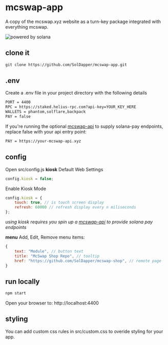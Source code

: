 # mcswap-app
A copy of the mcswap.xyz website as a turn-key package integrated with everything mcswap. 

![powered by solana](https://repository-images.githubusercontent.com/944753274/1145e6b0-4ad7-4887-acf9-21b9d673a8fd)

## clone it
```html
git clone https://github.com/SolDapper/mcswap-app.git
```

## .env
Create a .env file in your project directory with the following details
```html
PORT = 4400
RPC = https://staked.helius-rpc.com?api-key=YOUR_KEY_HERE
WALLETS = phantom,solflare,backpack
PAY = false
```

If you're running the optional [mcswap-api](https://github.com/SolDapper/mcswap-api) to supply solana-pay endpoints, replace false with your api entry point:
```html
PAY = https://your-mcswap-api.xyz
```

## config 
Open src/config.js
**kiosk** 
Default Web Settings
```javascript
config.kiosk = false;
```
Enable Kiosk Mode
```javascript
config.kiosk = {
    touch: true, // is touch screen display
    refresh: 60000 // refresh display every n miliseconds
};
```
*using kiosk requires you spin up a [mcswap-api](https://github.com/SolDapper/mcswap-api) to provide solana pay endpoints*

**menu**
Add, Edit, Remove menu items:
```javascript
{
    text: "Module", // button text
    title: "McSwap Shop Repo", // tooltip
    href: "https://github.com/SolDapper/mcswap-shop", // remote page
}
```

## run locally
```html
npm start
```
Open your browser to: http://localhost:4400

## styling
You can add custom css rules in src/custom.css to overide styling for your app.